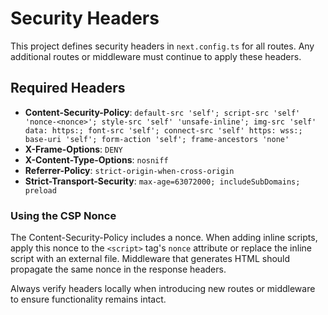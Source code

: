 # Security Headers

This project defines security headers in `next.config.ts` for all routes. Any additional routes or middleware must continue to apply these headers.

## Required Headers

- **Content-Security-Policy**: `default-src 'self'; script-src 'self' 'nonce-<nonce>'; style-src 'self' 'unsafe-inline'; img-src 'self' data: https:; font-src 'self'; connect-src 'self' https: wss:; base-uri 'self'; form-action 'self'; frame-ancestors 'none'`
- **X-Frame-Options**: `DENY`
- **X-Content-Type-Options**: `nosniff`
- **Referrer-Policy**: `strict-origin-when-cross-origin`
- **Strict-Transport-Security**: `max-age=63072000; includeSubDomains; preload`

### Using the CSP Nonce

The Content-Security-Policy includes a nonce. When adding inline scripts, apply this nonce to the `<script>` tag's `nonce` attribute or replace the inline script with an external file. Middleware that generates HTML should propagate the same nonce in the response headers.

Always verify headers locally when introducing new routes or middleware to ensure functionality remains intact.
